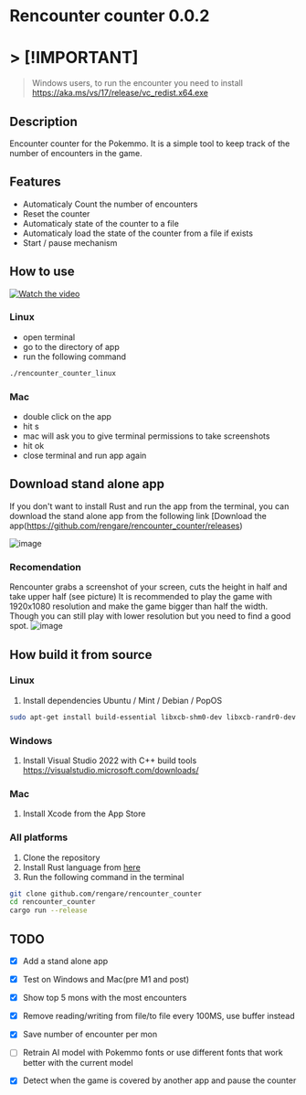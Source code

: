 # Rencounter counter 0.0.2

# > [!IMPORTANT]
> Windows users, to run the encounter you need to install https://aka.ms/vs/17/release/vc_redist.x64.exe


## Description
Encounter counter for the Pokemmo. 
It is a simple tool to keep track of the number of encounters in the game.

## Features
- Automaticaly Count the number of encounters
- Reset the counter
- Automaticaly state of the counter to a file
- Automaticaly load the state of the counter from a file if exists
- Start / pause mechanism


## How to use
[![Watch the video](https://img.youtube.com/vi/zjVu3N2xFzA/0.jpg)](https://www.youtube.com/watch?v=zjVu3N2xFzA)

### Linux
- open terminal
- go to the directory of app
- run the following command
```bash
./rencounter_counter_linux
```
### Mac
- double click on the app
- hit s 
- mac will ask you to give terminal permissions to take screenshots
- hit ok
- close terminal and run app again

## Download stand alone app
If you don't want to install Rust and run the app from the terminal, you can download the stand alone app from the following link
[Download the app(https://github.com/rengare/rencounter_counter/releases)

![image](https://github.com/rengare/rencounter_counter/assets/10849982/d9715798-f952-43ef-9e88-2ee555a84ddb)



### Recomendation
Rencounter grabs a screenshot of your screen, cuts the height in half and take upper half (see picture)
It is recommended to play the game with 1920x1080 resolution and make the game bigger than half the width. Though you can still play with lower resolution but you need to find a good spot.
![image](https://github.com/rengare/rencounter_counter/assets/10849982/a32e8c46-824c-4a8f-ae48-856cf479b6e8)

## How build it from source 

### Linux
1. Install dependencies
Ubuntu / Mint / Debian / PopOS
```bash
sudo apt-get install build-essential libxcb-shm0-dev libxcb-randr0-dev xcb git libxcb1 libxrandr2 libdbus-1-3
```

### Windows
1. Install Visual Studio 2022 with C++ build tools https://visualstudio.microsoft.com/downloads/

### Mac
1. Install Xcode from the App Store

### All platforms
1. Clone the repository
2. Install Rust language from [here](https://www.rust-lang.org/tools/install) 
3. Run the following command in the terminal
```bash
git clone github.com/rengare/rencounter_counter
cd rencounter_counter
cargo run --release
```

## TODO
- [x] Add a stand alone app
- [x] Test on Windows and Mac(pre M1 and post)
- [x] Show top 5 mons with the most encounters
- [x] Remove reading/writing from file/to file every 100MS, use buffer instead
- [x] Save number of encounter per mon
- [ ] Retrain AI model with Pokemmo fonts or use different fonts that work better with the current model
- [x] Detect when the game is covered by another app and pause the counter

